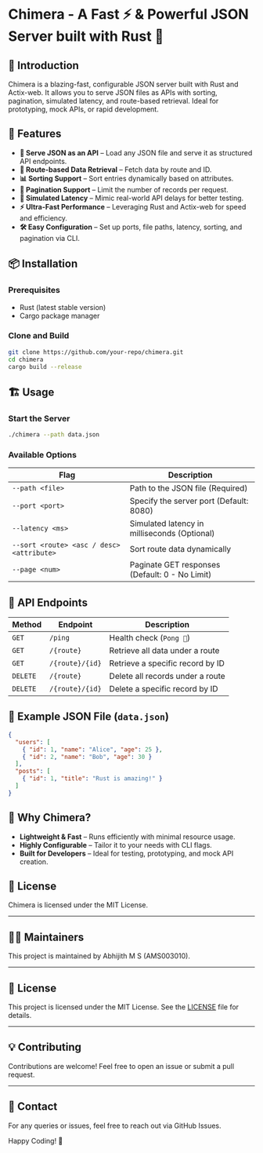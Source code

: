 # Chimera - A Fast ⚡ & Powerful JSON Server built with Rust 🦀

## 🔱 Introduction

Chimera is a blazing-fast, configurable JSON server built with Rust and Actix-web. It allows you to serve JSON files as APIs with sorting, pagination, simulated latency, and route-based retrieval. Ideal for prototyping, mock APIs, or rapid development.

## 🚀 Features

- **📂 Serve JSON as an API** – Load any JSON file and serve it as structured API endpoints.
- **📌 Route-based Data Retrieval** – Fetch data by route and ID.
- **📊 Sorting Support** – Sort entries dynamically based on attributes.
- **📑 Pagination Support** – Limit the number of records per request.
- **🐌 Simulated Latency** – Mimic real-world API delays for better testing.
- **⚡ Ultra-Fast Performance** – Leveraging Rust and Actix-web for speed and efficiency.
- **🛠️ Easy Configuration** – Set up ports, file paths, latency, sorting, and pagination via CLI.

## 📦 Installation

### Prerequisites

- Rust (latest stable version)
- Cargo package manager

### Clone and Build

```sh
git clone https://github.com/your-repo/chimera.git
cd chimera
cargo build --release
```

## 🏗️ Usage

### Start the Server

```sh
./chimera --path data.json
```

### Available Options

| Flag             | Description                                      |
|-----------------|--------------------------------------------------|
| `--path <file>`  | Path to the JSON file (Required)               |
| `--port <port>`  | Specify the server port (Default: 8080)        |
| `--latency <ms>` | Simulated latency in milliseconds (Optional)   |
| `--sort <route> <asc / desc> <attribute>` | Sort route data dynamically |
| `--page <num>`   | Paginate GET responses (Default: 0 - No Limit) |

## 📡 API Endpoints

| Method   | Endpoint        | Description                      |
| -------- | --------------- | -------------------------------- |
| `GET`    | `/ping`         | Health check (`Pong 🏓`)         |
| `GET`    | `/{route}`      | Retrieve all data under a route  |
| `GET`    | `/{route}/{id}` | Retrieve a specific record by ID |
| `DELETE` | `/{route}`      | Delete all records under a route |
| `DELETE` | `/{route}/{id}` | Delete a specific record by ID   |

## 📜 Example JSON File (`data.json`)

```json
{
  "users": [
    { "id": 1, "name": "Alice", "age": 25 },
    { "id": 2, "name": "Bob", "age": 30 }
  ],
  "posts": [
    { "id": 1, "title": "Rust is amazing!" }
  ]
}
```

## 🌟 Why Chimera?

- **Lightweight & Fast** – Runs efficiently with minimal resource usage.
- **Highly Configurable** – Tailor it to your needs with CLI flags.
- **Built for Developers** – Ideal for testing, prototyping, and mock API creation.

## 📜 License

Chimera is licensed under the MIT License.

---

## 👨‍💻 Maintainers
This project is maintained by Abhijith M S (AMS003010).

---

## 📜 License
This project is licensed under the MIT License. See the [LICENSE](LICENSE) file for details.

---

## 💡 Contributing
Contributions are welcome! Feel free to open an issue or submit a pull request.

---

## 📩 Contact
For any queries or issues, feel free to reach out via GitHub Issues.

Happy Coding! 🚀

